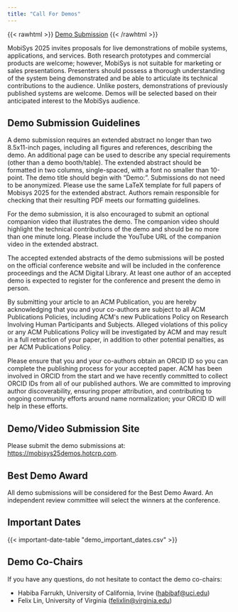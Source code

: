 ```yaml
---
title: "Call For Demos"
---
```


{{< rawhtml >}}
<span class="button">
  <a href="https://mobisys25demos.hotcrp.com" target="_blank">
  <span class="icon-file-text2"></span> Demo Submission</a>
</span>
{{< /rawhtml >}}

MobiSys 2025 invites proposals for live demonstrations of mobile systems, applications, and services. Both research prototypes and commercial products are welcome; however, MobiSys is not suitable for marketing or sales presentations. Presenters should possess a thorough understanding of the system being demonstrated and be able to articulate its technical contributions to the audience. Unlike posters, demonstrations of previously published systems are welcome. Demos will be selected based on their anticipated interest to the MobiSys audience.

## Demo Submission Guidelines

A demo submission requires an extended abstract no longer than two 8.5x11-inch pages, including all figures and references, describing the demo. An additional page can be used to describe any special requirements (other than a demo booth/table). The extended abstract should be formatted in two columns, single-spaced, with a font no smaller than 10-point. The demo title should begin with “Demo:”. Submissions do not need to be anonymized. Please use the same LaTeX template for full papers of Mobisys 2025 for the extended abstract. Authors remain responsible for checking that their resulting PDF meets our formatting guidelines.
 
For the demo submission, it is also encouraged to submit an optional companion video that illustrates the demo. The companion video should highlight the technical contributions of the demo and should be no more than one minute long. Please include the YouTube URL of the companion video in the extended abstract.
 
The accepted extended abstracts of the demo submissions will be posted on the official conference website and will be included in the conference proceedings and the ACM Digital Library. At least one author of an accepted demo is expected to register for the conference and present the demo in person.
 
By submitting your article to an ACM Publication, you are hereby acknowledging that you and your co-authors are subject to all ACM Publications Policies, including ACM's new Publications Policy on Research Involving Human Participants and Subjects. Alleged violations of this policy or any ACM Publications Policy will be investigated by ACM and may result in a full retraction of your paper, in addition to other potential penalties, as per ACM Publications Policy.
 
Please ensure that you and your co-authors obtain an ORCID ID so you can complete the publishing process for your accepted paper. ACM has been involved in ORCID from the start and we have recently committed to collect ORCID IDs from all of our published authors. We are committed to improving author discoverability, ensuring proper attribution, and contributing to ongoing community efforts around name normalization; your ORCID ID will help in these efforts.

## Demo/Video Submission Site

Please submit the demo submissions at: https://mobisys25demos.hotcrp.com.

## Best Demo Award

All demo submissions will be considered for the Best Demo Award. An independent review committee will select the winners at the conference.

## Important Dates

{{< important-date-table "demo_important_dates.csv" >}}

## Demo Co-Chairs

If you have any questions, do not hesitate to contact the demo co-chairs:
 
- Habiba Farrukh, University of California, Irvine ([habibaf@uci.edu](mailto:habibaf@uci.edu))
- Felix Lin, University of Virginia ([felixlin@virginia.edu](mailto:felixlin@virginia.edu))
